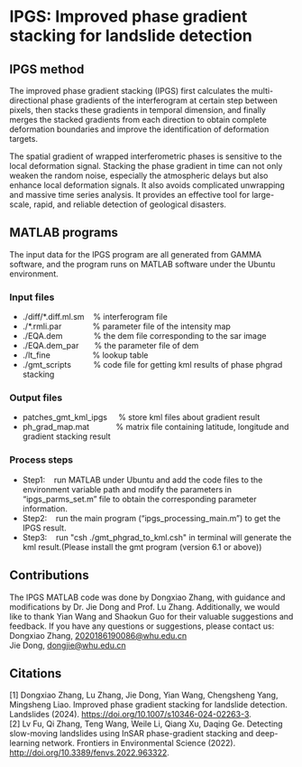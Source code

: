# IPGS: Improved phase gradient stacking for landslide detection

## IPGS method

The improved phase gradient stacking (IPGS) first calculates the multi-directional phase gradients of the interferogram at certain step between pixels, then stacks these gradients in temporal dimension, and finally merges the stacked gradients from each direction to obtain complete deformation boundaries and improve the identification of deformation targets.

The spatial gradient of wrapped interferometric phases is sensitive to the local deformation signal. Stacking the phase gradient in time can not only weaken the random noise, especially the atmospheric delays but also enhance local deformation signals. It also avoids complicated unwrapping and massive time series analysis. It provides an effective tool for large-scale, rapid, and reliable detection of geological disasters.

## MATLAB programs

The input data for the IPGS program are all generated from GAMMA software, and the program runs on MATLAB software under the Ubuntu environment.

### Input files  

* ./diff/*.diff.ml.sm &nbsp;&nbsp;&nbsp;% interferogram file  
*  ./*.rmli.par &nbsp;&nbsp;&nbsp;&nbsp;&nbsp;&nbsp;&nbsp;&nbsp;&nbsp;&nbsp;&nbsp;&nbsp; % parameter file of the intensity map        
*  ./EQA.dem &nbsp;&nbsp;&nbsp;&nbsp;&nbsp;&nbsp;&nbsp;&nbsp;&nbsp;&nbsp;&nbsp;&nbsp; % the dem file corresponding to the sar image  
*  ./EQA.dem_par &nbsp;&nbsp;&nbsp;&nbsp;&nbsp; % the parameter file of dem  
*  ./lt_fine &nbsp;&nbsp;&nbsp;&nbsp;&nbsp;&nbsp;&nbsp;&nbsp;&nbsp;&nbsp;&nbsp;&nbsp;&nbsp;&nbsp;&nbsp;&nbsp;&nbsp; % lookup table  
*  ./gmt_scripts &nbsp;&nbsp;&nbsp;&nbsp;&nbsp;&nbsp;&nbsp;&nbsp; % code file for getting kml results of phase phgrad stacking  

### Output files 
* patches_gmt_kml_ipgs &nbsp;&nbsp;&nbsp;        % store kml files about gradient result   
* ph_grad_map.mat &nbsp;&nbsp;&nbsp;&nbsp;&nbsp;&nbsp;&nbsp;&nbsp;&nbsp;&nbsp;           % matrix file containing latitude, longitude and gradient stacking result

### Process steps
* Step1:&nbsp;&nbsp;&nbsp;  run MATLAB under Ubuntu and add the code files to the environment variable path and modify the parameters in “ipgs_parms_set.m” file to obtain the corresponding parameter information.
* Step2:&nbsp;&nbsp;&nbsp;  run the main program (“ipgs_processing_main.m”) to get the IPGS result.
* Step3:&nbsp;&nbsp;&nbsp;  run "csh ./gmt_phgrad_to_kml.csh" in terminal will generate the kml result.(Please install the gmt program (version 6.1 or above))

## Contributions

The IPGS MATLAB code was done by Dongxiao Zhang, with guidance and modifications by Dr. Jie Dong and Prof. Lu Zhang. Additionally, we would like to thank Yian Wang and Shaokun Guo for their valuable suggestions and feedback.
If you have any questions or suggestions, please contact us:  
Dongxiao Zhang, 2020186190086@whu.edu.cn  
Jie Dong, dongjie@whu.edu.cn  

## Citations  
[1] Dongxiao Zhang, Lu Zhang, Jie Dong, Yian Wang, Chengsheng Yang, Mingsheng Liao. Improved phase gradient stacking for landslide detection. Landslides (2024). https://doi.org/10.1007/s10346-024-02263-3.  
[2] Lv Fu, Qi Zhang, Teng Wang, Weile Li, Qiang Xu, Daqing Ge. Detecting slow-moving landslides using InSAR phase-gradient stacking and deep-learning network. Frontiers in Environmental Science (2022). http://doi.org/10.3389/fenvs.2022.963322. 


